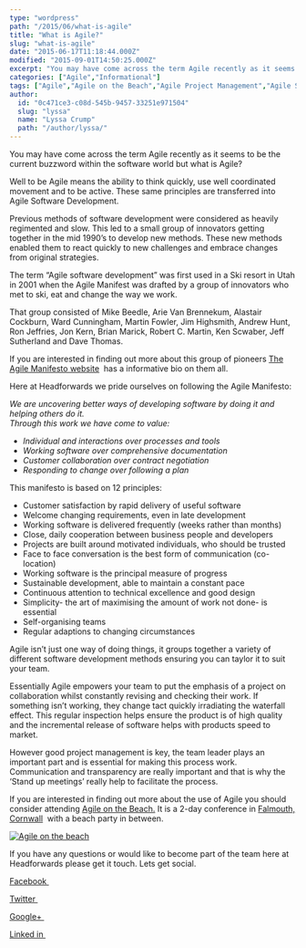 ```yaml
---
type: "wordpress"
path: "/2015/06/what-is-agile"
title: "What is Agile?"
slug: "what-is-agile"
date: "2015-06-17T11:18:44.000Z"
modified: "2015-09-01T14:50:25.000Z"
excerpt: "You may have come across the term Agile recently as it seems to be the current buzzword within the software world but what is Agile? Well to be Agile means the ability to think quickly, use well coordinated movement and to be active. These same principles are transferred into Agile Software Development. Previous methods of \[…\]"
categories: ["Agile","Informational"]
tags: ["Agile","Agile on the Beach","Agile Project Management","Agile Software Development","Cornwall","Headforwards","History","Infomational","Software"]
author:
  id: "0c471ce3-c08d-545b-9457-33251e971504"
  slug: "lyssa"
  name: "Lyssa Crump"
  path: "/author/lyssa/"
---
```

You may have come across the term Agile recently as it seems to be the current buzzword within the software world but what is Agile?

Well to be Agile means the ability to think quickly, use well coordinated movement and to be active. These same principles are transferred into Agile Software Development.

Previous methods of software development were considered as heavily regimented and slow. This led to a small group of innovators getting together in the mid 1990’s to develop new methods. These new methods enabled them to react quickly to new challenges and embrace changes from original strategies.

The term “Agile software development” was first used in a Ski resort in Utah in 2001 when the Agile Manifest was drafted by a group of innovators who met to ski, eat and change the way we work.

That group consisted of Mike Beedle, Arie Van Brennekum, Alastair Cockburn, Ward Cunningham, Martin Fowler, Jim Highsmith, Andrew Hunt, Ron Jeffries, Jon Kern, Brian Marick, Robert C. Martin, Ken Scwaber, Jeff Sutherland and Dave Thomas.

If you are interested in finding out more about this group of pioneers [The Agile Manifesto website](http://www.agilemanifesto.org/authors.html)  has a informative bio on them all.

Here at Headforwards we pride ourselves on following the Agile Manifesto:

_We are uncovering better ways of developing software by doing it and helping others do it.  
Through this work we have come to value:_

*   _Individual and interactions over processes and tools_
*   _Working software over comprehensive documentation_
*   _Customer collaboration over contract negotiation_
*   _Responding to change over following a plan_

This manifesto is based on 12 principles:

*   Customer satisfaction by rapid delivery of useful software
*   Welcome changing requirements, even in late development
*   Working software is delivered frequently (weeks rather than months)
*   Close, daily cooperation between business people and developers
*   Projects are built around motivated individuals, who should be trusted
*   Face to face conversation is the best form of communication (co-location)
*   Working software is the principal measure of progress
*   Sustainable development, able to maintain a constant pace
*   Continuous attention to technical excellence and good design
*   Simplicity- the art of maximising the amount of work not done- is essential
*   Self-organising teams
*   Regular adaptions to changing circumstances

Agile isn’t just one way of doing things, it groups together a variety of different software development methods ensuring you can taylor it to suit your team.

Essentially Agile empowers your team to put the emphasis of a project on collaboration whilst constantly revising and checking their work. If something isn’t working, they change tact quickly irradiating the waterfall effect. This regular inspection helps ensure the product is of high quality and the incremental release of software helps with products speed to market.

However good project management is key, the team leader plays an important part and is essential for making this process work. Communication and transparency are really important and that is why the ‘Stand up meetings’ really help to facilitate the process.

If you are interested in finding out more about the use of Agile you should consider attending [Agile on the Beach.](http://agileonthebeach.com/) It is a 2-day conference in [Falmouth, Cornwall](http://www.falmouth.co.uk/)  with a beach party in between.

[![Agile on the beach](/wp-content/uploads/2015/06/AOTB-logo-design-300x169.jpg)](/wp-content/uploads/2015/06/AOTB-logo-design.jpg)

If you have any questions or would like to become part of the team here at Headforwards please get it touch. Lets get social.

[Facebook ](https://www.facebook.com/headforwards)

[Twitter ](https://twitter.com/Headforwards)

[Google+ ](https://plus.google.com/+Headforwards/posts?hl=en)

[Linked in ](https://uk.linkedin.com/company/headforwards)